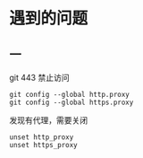 


# 遇到的问题
## 一
git  443 禁止访问

```
git config --global http.proxy
git config --global https.proxy
```
发现有代理，需要关闭
```
unset http_proxy
unset https_proxy
```
